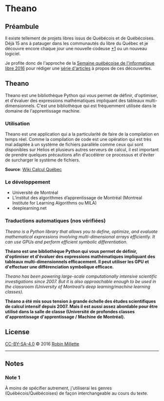 # Theano

## Préambule
Il existe tellement de projets libres issus de Québécois et de Québécoises.
Déjà 15 ans à patauger dans les communautés du libre du Québec et
je découvre encore chaque jour une nouvelle codeuse [*1][] ou un nouveau logiciel.

Je profite donc de l'approche de la
[Semaine québécoise de l'informatique libre 2016][SQIL] pour rédiger
une [série d'articles](.) à propos de ces découvertes.

## Theano
Theano est une bibliothèque Python qui vous permet de définir,
d'optimiser, et d'évaluer des expressions mathématiques impliquant
des tableaux multi-dimensionnels. C'est une bibliothèque qui est
fréquemment utilisée dans le domaine de l'apprentissage machine.

### Utilisation
Theano est une application qui a la particularité de faire de la
compilation en temps réel. Comme la compilation de code est une opération
qui est très mal adaptée à un système de fichiers parallèle comme ceux
qui sont disponibles sur Helios et plusieurs autres serveurs de calcul,
il est important de prendre quelques précautions afin d'accélérer
ce processus et d'éviter de surcharger le système de fichiers.

**Source**: [Wiki Calcul Québec][cq:Theano]

### Le développement
* Université de Montréal
* L’institut des algorithmes d’apprentissage de Montréal
(Montreal Institute for Learning Algorithms ou MILA)
* deeplearning.net

### Traductions automatiques (nos vérifiées)
*Theano is a Python library that allows you to define, optimize, and evaluate mathematical expressions involving multi-dimensional arrays efficiently. It can use GPUs and perform efficient symbolic differentiation.*

**Théano est une bibliothèque Python qui vous permet de définir, d'optimiser et d'évaluer des expressions mathématiques impliquant des tableaux multi-dimensionnels efficacement. Il peut utiliser les GPU et d'effectuer une différenciation symbolique efficace.**

*Theano has been powering large-scale computationally intensive scientific investigations since 2007. But it is also approachable enough to be used in the classroom (University of Montreal’s deep learning/machine learning classes).*

**Théano a été mis sous tension à grande échelle des études scientifiques de calcul intensif depuis 2007. Mais il est aussi assez abordable pour être utilisé dans la salle de classe (Université de profondes classes d'apprentissage d'apprentissage / Machine de Montréal).**

## License
[CC-BY-SA-4.0][] © 2016 [Robin Millette][]

------

## Notes
### Note 1
À moins de spécifier autrement, j'utiliserai les genres (Québécois/Québécoises)
de façon interchangeable au cours du texte.

[*1]: #note-1
[SQIL]: <http://2016.sqil.info/>
[CC-BY-SA-4.0]: /cc-by-sa
[Robin Millette]: <http://robin.millette.info/>
[Theano]: <https://github.com/Theano/Theano>
[nouiz]: <https://github.com/nouiz>
[nouiz/Theano]: <https://github.com/nouiz/Theano>
[Calcul Québec]: <http://calculquebec.ca/fr/>
[Calcul Quebec]: <http://calculquebec.ca/en/>
[cq:Theano]: <https://wiki.calculquebec.ca/w/Theano>
[dl:Theano]: <http://deeplearning.net/software/theano/>
[Deep Learning]: <http://deeplearning.net/>
